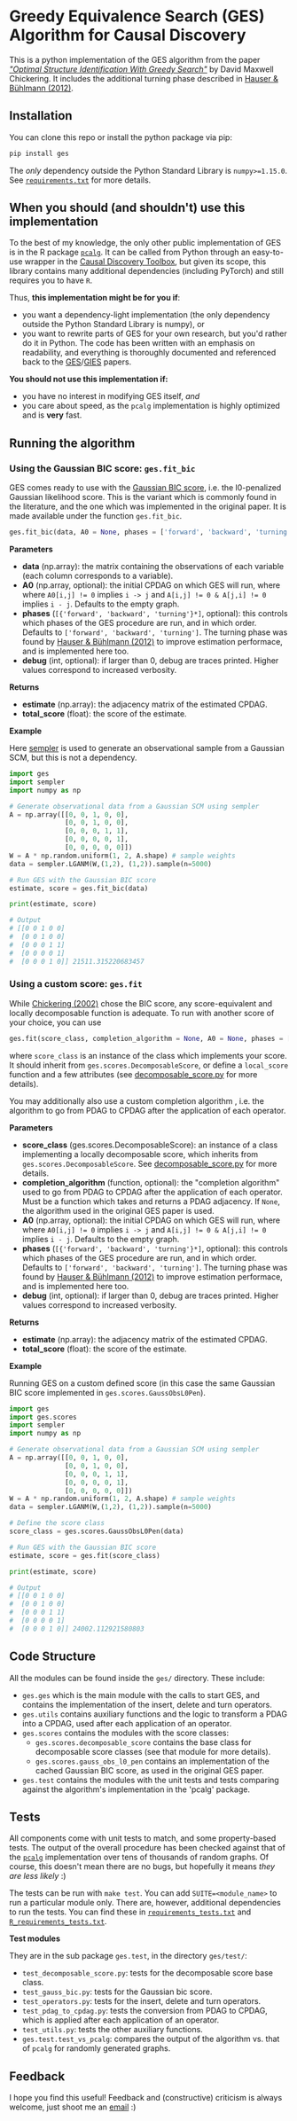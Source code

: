 # Greedy Equivalence Search (GES) Algorithm for Causal Discovery

This is a python implementation of the GES algorithm from the paper [*"Optimal Structure Identification With Greedy Search"*](https://www.jmlr.org/papers/volume3/chickering02b/chickering02b.pdf) by David Maxwell Chickering. It includes the additional turning phase described in [Hauser & Bühlmann (2012)](https://www.jmlr.org/papers/volume13/hauser12a/hauser12a.pdf).

## Installation

You can clone this repo or install the python package via pip:

```bash
pip install ges
```

The _only_ dependency outside the Python Standard Library is `numpy>=1.15.0`. See [`requirements.txt`](https://github.com/juangamella/ges/blob/master/requirements.txt) for more details.

## When you should (and shouldn't) use this implementation

To the best of my knowledge, the only other public implementation of GES is in the R package [`pcalg`](https://www.rdocumentation.org/packages/pcalg/versions/2.7-1). It can be called from Python through an easy-to-use wrapper in the [Causal Discovery Toolbox](https://github.com/FenTechSolutions/CausalDiscoveryToolbox), but given its scope, this library contains many additional dependencies (including PyTorch) and still requires you to have `R`.

Thus, **this implementation might be for you if**:

- you want a dependency-light implementation (the only dependency outside the Python Standard Library is numpy), or
- you want to rewrite parts of GES for your own research, but you'd rather do it in Python. The code has been written with an emphasis on readability, and everything is thoroughly documented and referenced back to the [GES](https://www.jmlr.org/papers/volume3/chickering02b/chickering02b.pdf)/[GIES](https://www.jmlr.org/papers/volume13/hauser12a/hauser12a.pdf) papers.

**You should not use this implementation if:**

- you have no interest in modifying GES itself, *and*
- you care about speed, as the `pcalg` implementation is highly optimized and is **very** fast.

## Running the algorithm

### Using the Gaussian BIC score: `ges.fit_bic`

GES comes ready to use with the [Gaussian BIC score](https://en.wikipedia.org/wiki/Bayesian_information_criterion#Gaussian_special_case), i.e. the l0-penalized Gaussian likelihood score. This is the variant which is commonly found in the literature, and the one which was implemented in the original paper. It is made available under the function `ges.fit_bic`.

```python
ges.fit_bic(data, A0 = None, phases = ['forward', 'backward', 'turning'], debug = 0)
```

**Parameters**

- **data** (np.array): the matrix containing the observations of each variable (each column corresponds to a variable).
- **A0** (np.array, optional): the initial CPDAG on which GES will run, where where `A0[i,j] != 0` implies `i -> j` and `A[i,j] != 0 & A[j,i] != 0` implies `i - j`. Defaults to the empty graph.
- **phases** (`[{'forward', 'backward', 'turning'}*]`, optional): this controls which phases of the GES procedure are run, and in which order. Defaults to `['forward', 'backward', 'turning']`. The turning phase was found by [Hauser & Bühlmann (2012)](https://www.jmlr.org/papers/volume13/hauser12a/hauser12a.pdf) to improve estimation performace, and is implemented here too.
- **debug** (int, optional): if larger than 0, debug are traces printed. Higher values correspond to increased verbosity.

**Returns**
- **estimate** (np.array): the adjacency matrix of the estimated CPDAG.
- **total_score** (float): the score of the estimate.

**Example**

Here [sempler](https://github.com/juangamella/sempler) is used to generate an observational sample from a Gaussian SCM, but this is not a dependency.

```python
import ges
import sempler
import numpy as np

# Generate observational data from a Gaussian SCM using sempler
A = np.array([[0, 0, 1, 0, 0],
              [0, 0, 1, 0, 0],
              [0, 0, 0, 1, 1],
              [0, 0, 0, 0, 1],
              [0, 0, 0, 0, 0]])
W = A * np.random.uniform(1, 2, A.shape) # sample weights
data = sempler.LGANM(W,(1,2), (1,2)).sample(n=5000)

# Run GES with the Gaussian BIC score
estimate, score = ges.fit_bic(data)

print(estimate, score)

# Output
# [[0 0 1 0 0]
#  [0 0 1 0 0]
#  [0 0 0 1 1]
#  [0 0 0 0 1]
#  [0 0 0 1 0]] 21511.315220683457
```

### Using a custom score: `ges.fit`

While [Chickering (2002)](https://www.jmlr.org/papers/volume3/chickering02b/chickering02b.pdf) chose the BIC score, any score-equivalent and locally decomposable function is adequate. To run with another score of your choice, you can use

```python
ges.fit(score_class, completion_algorithm = None, A0 = None, phases = ['forward', 'backward', 'turning'], debug = 0)
```

where `score_class` is an instance of the class which implements your score. It should inherit from `ges.scores.DecomposableScore`, or define a `local_score` function and a few attributes (see [decomposable_score.py](https://github.com/juangamella/ges/blob/master/ges/scores/decomposable_score.py) for more details).

You may additionally also use a custom completion algorithm , i.e. the algorithm to go from PDAG to CPDAG after the application of each operator.

**Parameters**

- **score_class** (ges.scores.DecomposableScore): an instance of a class implementing a locally decomposable score, which inherits from `ges.scores.DecomposableScore`. See [decomposable_score.py](https://github.com/juangamella/ges/blob/master/ges/scores/decomposable_score.py) for more details.
- **completion_algorithm** (function, optional): the "completion algorithm" used to go from PDAG to CPDAG after the application of each operator. Must be a function which takes and returns a PDAG adjacency. If `None`, the algorithm used in the original GES paper is used.
- **A0** (np.array, optional): the initial CPDAG on which GES will run, where where `A0[i,j] != 0` implies `i -> j` and `A[i,j] != 0 & A[j,i] != 0` implies `i - j`. Defaults to the empty graph.
- **phases** (`[{'forward', 'backward', 'turning'}*]`, optional): this controls which phases of the GES procedure are run, and in which order. Defaults to `['forward', 'backward', 'turning']`. The turning phase was found by [Hauser & Bühlmann (2012)](https://www.jmlr.org/papers/volume13/hauser12a/hauser12a.pdf) to improve estimation performace, and is implemented here too.
- **debug** (int, optional): if larger than 0, debug are traces printed. Higher values correspond to increased verbosity.

**Returns**
- **estimate** (np.array): the adjacency matrix of the estimated CPDAG.
- **total_score** (float): the score of the estimate.

**Example**

Running GES on a custom defined score (in this case the same Gaussian BIC score implemented in `ges.scores.GaussObsL0Pen`).

```python
import ges
import ges.scores
import sempler
import numpy as np

# Generate observational data from a Gaussian SCM using sempler
A = np.array([[0, 0, 1, 0, 0],
              [0, 0, 1, 0, 0],
              [0, 0, 0, 1, 1],
              [0, 0, 0, 0, 1],
              [0, 0, 0, 0, 0]])
W = A * np.random.uniform(1, 2, A.shape) # sample weights
data = sempler.LGANM(W,(1,2), (1,2)).sample(n=5000)

# Define the score class
score_class = ges.scores.GaussObsL0Pen(data)

# Run GES with the Gaussian BIC score
estimate, score = ges.fit(score_class)

print(estimate, score)

# Output
# [[0 0 1 0 0]
#  [0 0 1 0 0]
#  [0 0 0 1 1]
#  [0 0 0 0 1]
#  [0 0 0 1 0]] 24002.112921580803
```

## Code Structure

All the modules can be found inside the `ges/` directory. These include:

  - `ges.ges` which is the main module with the calls to start GES, and contains the implementation of the insert, delete and turn operators.
  - `ges.utils` contains auxiliary functions and the logic to transform a PDAG into a CPDAG, used after each application of an operator.
  - `ges.scores` contains the modules with the score classes:
      - `ges.scores.decomposable_score` contains the base class for decomposable score classes (see that module for more details).
      - `ges.scores.gauss_obs_l0_pen` contains an implementation of the cached Gaussian BIC score, as used in the original GES paper.
   - `ges.test` contains the modules with the unit tests and tests comparing against the algorithm's implementation in the 'pcalg' package.   

## Tests

All components come with unit tests to match, and some property-based tests. The output of the overall procedure has been checked against that of the [`pcalg`](https://www.rdocumentation.org/packages/pcalg/versions/2.7-1) implementation over tens of thousands of random graphs. Of course, this doesn't mean there are no bugs, but hopefully it means *they are less likely* :)

The tests can be run with `make test`. You can add `SUITE=<module_name>` to run a particular module only. There are, however, additional dependencies to run the tests. You can find these in [`requirements_tests.txt`](https://github.com/juangamella/ges/blob/master/requirements_tests.txt) and [`R_requirements_tests.txt`](https://github.com/juangamella/ges/blob/master/R_requirements_tests.txt).

**Test modules**

They are in the sub package `ges.test`, in the directory `ges/test/`:

   - `test_decomposable_score.py`: tests for the decomposable score base class.
   - `test_gauss_bic.py`: tests for the Gaussian bic score.
   - `test_operators.py`: tests for the insert, delete and turn operators.
   - `test_pdag_to_cpdag.py`: tests the conversion from PDAG to CPDAG, which is applied after each application of an operator.
   - `test_utils.py`: tests the other auxiliary functions.
   - `ges.test.test_vs_pcalg`: compares the output of the algorithm vs. that of `pcalg` for randomly generated graphs.

## Feedback

I hope you find this useful! Feedback and (constructive) criticism is always welcome, just shoot me an [email](mailto:juan.gamella@stat.math.ethz.ch) :)
